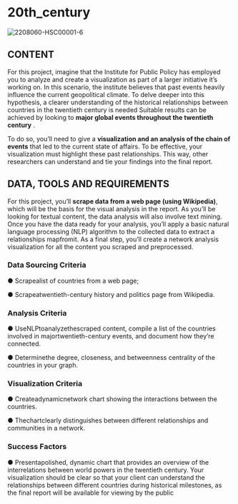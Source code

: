 # 20th_century
![2208060-HSC00001-6](https://github.com/user-attachments/assets/bc1e6ca0-d023-4cc5-880d-8f8b8d1a2836)

 ## CONTENT
 
For this project, imagine that the Institute for Public Policy has employed you to analyze and create a visualization as part of a larger initiative it’s working on. In this scenario, the institute believes that past events heavily influence the current geopolitical climate. To delve deeper into this hypothesis, a clearer understanding of the historical relationships between countries in the twentieth century is needed Suitable results can be achieved by looking to **major global events throughout the twentieth century** . 

To do so, you’ll need to give a **visualization and an analysis of the chain of events** that led to the current state of affairs.
To be effective, your visualization must highlight these past relationships. This way, other researchers can understand and tie your findings into the final report.

## DATA, TOOLS AND REQUIREMENTS 

 For this project, you’ll **scrape data from a web page (using Wikipedia)**, which will be the basis for the visual analysis in the report. As you’ll be looking for textual content, the data analysis will also involve text mining. 
 Once you have the data ready for your analysis, you’ll apply a basic natural language processing (NLP) algorithm to the collected data to extract a relationships mapfromit. As a final step, you’ll create a network analysis visualization for all the content you scraped and preprocessed.
 
### Data Sourcing Criteria

 ● Scrapealist of countries from a web page;
 
 ● Scrapeatwentieth-century history and politics page from Wikipedia.

### Analysis Criteria
 
 ● UseNLPtoanalyzethescraped content, compile a list of the countries involved in majortwentieth-century events, and document how they’re connected.
 
 ● Determinethe degree, closeness, and betweenness centrality of the countries in your
 graph.
 
### Visualization Criteria
 
 ● Createadynamicnetwork chart showing the interactions between the countries.
 
 ● Thechartclearly distinguishes between different relationships and communities in a
 network.
 
### Success Factors
 
 ● Presentapolished, dynamic chart that provides an overview of the interrelations between world powers in the twentieth century. 
 Your visualization should be clear so that your client can understand the relationships between different countries during historical milestones, as the final report will be available for viewing by the public
